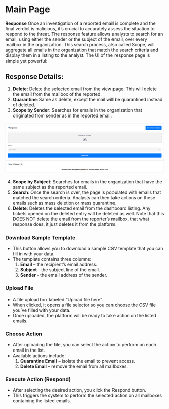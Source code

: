 # Main Page

**Response**
Once an investigation of a reported email is complete and the final verdict is malicious, it’s crucial to accurately assess the situation to respond to the threat. The response feature allows analysts to search for an email, using either the sender or the subject of the email, over every mailbox in the organization. This search process, also called Scope, will aggregate all emails in the organization that match the search criteria and display them in a listing to the analyst. The UI of the response page is simple yet powerful:

## Response Details:
1. **Delete**: Delete the selected email from the view page. This will delete the email from the mailbox of the reported.
2. **Quarantine**: Same as delete, except the mail will be quarantined instead of deleted.
3. **Scope by Sender**: Searches for emails in the organization that originated from sender as in the reported email.

![Detect-Phish response main!](../../assets/detect/response/main.png "Detect-Phish response main")

4. **Scope by Subject**: Searches for emails in the organization that have the same subject as the reported email.
5. **Search**: Once the search is over, the page is populated with emails that matched the search criteria. Analysts can then take actions on these emails such as mass deletion or mass quarantine.
6. **Delete**: Deletes the selected email from the dashboard listing. Any tickets opened on the deleted entry will be deleted as well. Note that this DOES NOT delete the email from the reporter’s mailbox, that what response does, it just deletes it from the platform.

### Download Sample Template  
- This button allows you to download a sample CSV template that you can fill in with your data.  
- The template contains three columns:  
    1. **Email** – the recipient’s email address.  
    2. **Subject** – the subject line of the email.  
    3. **Sender** – the email address of the sender.  

### Upload File  
- A file upload box labeled “Upload file here”.  
- When clicked, it opens a file selector so you can choose the CSV file you’ve filled with your data.  
- Once uploaded, the platform will be ready to take action on the listed emails.  

### Choose Action  
- After uploading the file, you can select the action to perform on each email in the list.  
- Available actions include:  
    1. **Quarantine Email** – isolate the email to prevent access.  
    2. **Delete Email** – remove the email from all mailboxes.  

### Execute Action (Respond)  
- After selecting the desired action, you click the Respond button.  
- This triggers the system to perform the selected action on all mailboxes containing the listed emails.
